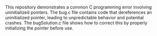 This repository demonstrates a common C programming error involving uninitialized pointers.  The bug.c file contains code that dereferences an uninitialized pointer, leading to unpredictable behavior and potential crashes.  The bugSolution.c file shows how to correct this by properly initializing the pointer before use.